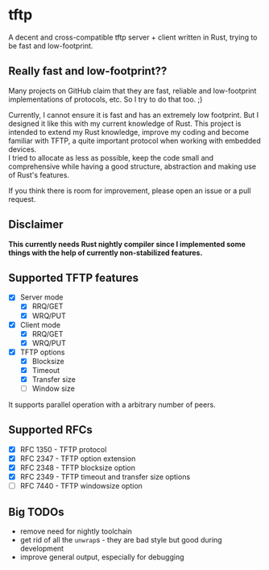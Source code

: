 # tftp

A decent and cross-compatible tftp server + client written in Rust, trying to be fast and low-footprint.

## Really fast and low-footprint??

Many projects on GitHub claim that they are fast, reliable and low-footprint implementations of protocols, etc. So I try to do that too. ;)   
   
Currently, I cannot ensure it is fast and has an extremely low footprint. But I designed it like this with my current knowledge of Rust. This project is intended to extend my Rust knowledge, improve my coding and become familiar with TFTP, a quite important protocol when working with embedded devices.   
I tried to allocate as less as possible, keep the code small and comprehensive while having a good structure, abstraction and making use of Rust's features.   

If you think there is room for improvement, please open an issue or a pull request.

## Disclaimer

**This currently needs Rust nightly compiler since I implemented some things with the help of currently non-stabilized features.**

## Supported TFTP features

- [x] Server mode
  - [x] RRQ/GET
  - [x] WRQ/PUT
- [x] Client mode
  - [x] RRQ/GET
  - [x] WRQ/PUT 
- [x] TFTP options
  - [x] Blocksize
  - [x] Timeout
  - [x] Transfer size
  - [ ] Window size

It supports parallel operation with a arbitrary number of peers.

## Supported RFCs
- [x] RFC 1350 - TFTP protocol
- [x] RFC 2347 - TFTP option extension
- [x] RFC 2348 - TFTP blocksize option
- [x] RFC 2349 - TFTP timeout and transfer size options
- [ ] RFC 7440 - TFTP windowsize option

## Big TODOs

- remove need for nightly toolchain
- get rid of all the `unwrap`s - they are bad style but good during development
- improve general output, especially for debugging
